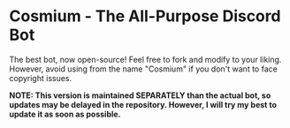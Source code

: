 # Cosmium - The All-Purpose Discord Bot

The best bot, now open-source! Feel free to fork and modify to your liking. However, avoid using from the name "Cosmium" if you don't want to face copyright issues.

**NOTE: This version is maintained SEPARATELY than the actual bot, so updates may be delayed in the repository. However, I will try my best to update it as soon as possible.**
